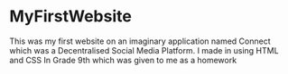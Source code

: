 # MyFirstWebsite
This was my first website on an imaginary application named Connect which was a Decentralised Social Media Platform. I made in using HTML and CSS In Grade 9th which was given to me as a homework
